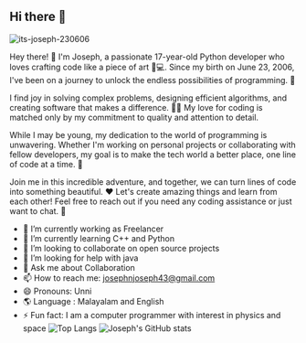 ## Hi there 👋
<p align="left"> <img src="https://komarev.com/ghpvc/?username=its-joseph-230606&label=Profile%20views&color=0e75b6&style=flat" alt="its-joseph-230606" /> </p>
Hey there! 👋 I'm Joseph, a passionate 17-year-old Python developer who loves crafting code like a piece of art 🐍💻. Since my birth on June 23, 2006, I've been on a journey to unlock the endless possibilities of programming. 🌟

I find joy in solving complex problems, designing efficient algorithms, and creating software that makes a difference. 🤖💡 My love for coding is matched only by my commitment to quality and attention to detail.

While I may be young, my dedication to the world of programming is unwavering. Whether I'm working on personal projects or collaborating with fellow developers, my goal is to make the tech world a better place, one line of code at a time. 🚀

Join me in this incredible adventure, and together, we can turn lines of code into something beautiful. ❤️ Let's create amazing things and learn from each other! Feel free to reach out if you need any coding assistance or just want to chat. 🤗

- 🔭 I’m currently working as Freelancer
- 🌱 I’m currently learning C++ and Python
- 👯 I’m looking to collaborate on open source projects
- 🤔 I’m looking for help with java
- 💬 Ask me about Collaboration
- 📫 How to reach me: josephnjoseph43@gmail.com
- 😄 Pronouns: Unni
- 🌎 Language : Malayalam and English
- ⚡ Fun fact: I am a computer programmer with interest in physics and space
![Top Langs](https://github-readme-stats.vercel.app/api/top-langs/?username=its-joseph-230606)
![Joseph's GitHub stats](https://github-readme-stats.vercel.app/api?username=its-joseph-230606&show_icons=true&theme=transparent)

<!--
**its-joseph-230606/its-joseph-230606** is a ✨ _special_ ✨ repository because its `README.md` (this file) appears on your GitHub profile.

Here are some ideas to get you started:

-->
